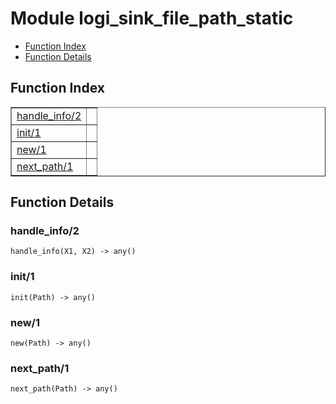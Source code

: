 

# Module logi_sink_file_path_static #
* [Function Index](#index)
* [Function Details](#functions)

<a name="index"></a>

## Function Index ##


<table width="100%" border="1" cellspacing="0" cellpadding="2" summary="function index"><tr><td valign="top"><a href="#handle_info-2">handle_info/2</a></td><td></td></tr><tr><td valign="top"><a href="#init-1">init/1</a></td><td></td></tr><tr><td valign="top"><a href="#new-1">new/1</a></td><td></td></tr><tr><td valign="top"><a href="#next_path-1">next_path/1</a></td><td></td></tr></table>


<a name="functions"></a>

## Function Details ##

<a name="handle_info-2"></a>

### handle_info/2 ###

`handle_info(X1, X2) -> any()`

<a name="init-1"></a>

### init/1 ###

`init(Path) -> any()`

<a name="new-1"></a>

### new/1 ###

`new(Path) -> any()`

<a name="next_path-1"></a>

### next_path/1 ###

`next_path(Path) -> any()`

